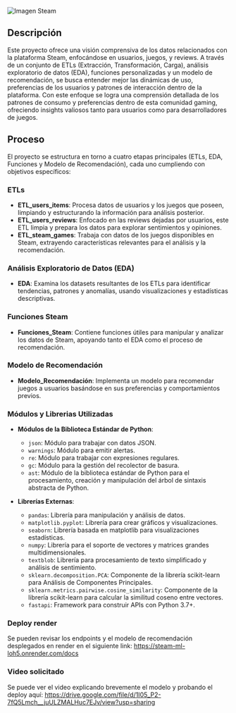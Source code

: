 ![Imagen Steam](https://areajugones.sport.es/wp-content/uploads/2015/01/Steam-OS-Planet-Steam-Logo-780x440.jpg) 


## Descripción

Este proyecto ofrece una visión comprensiva de los datos relacionados con la plataforma Steam, enfocándose en usuarios, juegos, y reviews. A través de un conjunto de ETLs (Extracción, Transformación, Carga), análisis exploratorio de datos (EDA), funciones personalizadas y un modelo de recomendación, se busca entender mejor las dinámicas de uso, preferencias de los usuarios y patrones de interacción dentro de la plataforma. Con este enfoque se logra una comprensión detallada de los patrones de consumo y preferencias dentro de esta comunidad gaming, ofreciendo insights valiosos tanto para usuarios como para desarrolladores de juegos.

## Proceso

El proyecto se estructura en torno a cuatro etapas principales (ETLs, EDA, Funciones y Modelo de Recomendación), cada uno cumpliendo con objetivos específicos:

### ETLs
- **ETL_users_items**: Procesa datos de usuarios y los juegos que poseen, limpiando y estructurando la información para análisis posterior.
- **ETL_users_reviews**: Enfocado en las reviews dejadas por usuarios, este ETL limpia y prepara los datos para explorar sentimientos y opiniones.
- **ETL_steam_games**: Trabaja con datos de los juegos disponibles en Steam, extrayendo características relevantes para el análisis y la recomendación.

### Análisis Exploratorio de Datos (EDA)
- **EDA**: Examina los datasets resultantes de los ETLs para identificar tendencias, patrones y anomalías, usando visualizaciones y estadísticas descriptivas.

### Funciones Steam
- **Funciones_Steam**: Contiene funciones útiles para manipular y analizar los datos de Steam, apoyando tanto el EDA como el proceso de recomendación.

### Modelo de Recomendación
- **Modelo_Recomendación**: Implementa un modelo para recomendar juegos a usuarios basándose en sus preferencias y comportamientos previos.

### Módulos y Librerias Utilizadas

- **Módulos de la Biblioteca Estándar de Python**:
    - `json`: Módulo para trabajar con datos JSON.
    - `warnings`: Módulo para emitir alertas.
    - `re`: Módulo para trabajar con expresiones regulares.
    - `gc`: Módulo para la gestión del recolector de basura.
    - `ast`: Módulo de la biblioteca estándar de Python para el procesamiento, creación y manipulación del árbol de sintaxis abstracta de Python.

- **Librerías Externas**:
    - `pandas`: Librería para manipulación y análisis de datos.
    - `matplotlib.pyplot`: Librería para crear gráficos y visualizaciones.
    - `seaborn`: Librería basada en matplotlib para visualizaciones estadísticas.
    - `numpy`: Librería para el soporte de vectores y matrices grandes multidimensionales.
    - `textblob`: Librería para procesamiento de texto simplificado y análisis de sentimiento.
    - `sklearn.decomposition.PCA`: Componente de la librería scikit-learn para Análisis de Componentes Principales.
    - `sklearn.metrics.pairwise.cosine_similarity`: Componente de la librería scikit-learn para calcular la similitud coseno entre vectores.
    - `fastapi`: Framework para construir APIs con Python 3.7+.


### Deploy render   
Se pueden revisar los endpoints y el modelo de recomendación desplegados en render en el siguiente link: https://steam-ml-loh5.onrender.com/docs


### Video solicitado
Se puede ver el video explicando brevemente el modelo y probando el deploy aquí: https://drive.google.com/file/d/1I05_P2-7fQ5Lmch__juULZMALHuc7EJv/view?usp=sharing


